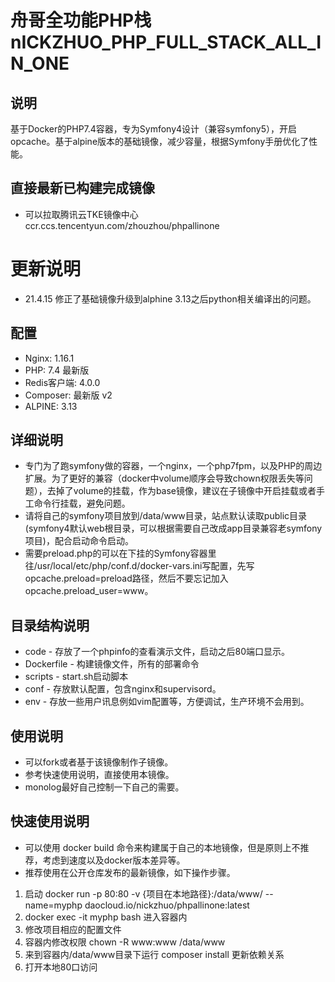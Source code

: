 # 舟哥全功能PHP栈 nICKZHUO_PHP_FULL_STACK_ALL_IN_ONE
## 说明
基于Docker的PHP7.4容器，专为Symfony4设计（兼容symfony5），开启opcache。基于alpine版本的基础镜像，减少容量，根据Symfony手册优化了性能。

## 直接最新已构建完成镜像
* 可以拉取腾讯云TKE镜像中心 ccr.ccs.tencentyun.com/zhouzhou/phpallinone

# 更新说明
* 21.4.15 修正了基础镜像升级到alphine 3.13之后python相关编译出的问题。

## 配置
* Nginx: 1.16.1
* PHP: 7.4 最新版
* Redis客户端: 4.0.0
* Composer: 最新版 v2
* ALPINE: 3.13

## 详细说明
* 专门为了跑symfony做的容器，一个nginx，一个php7fpm，以及PHP的周边扩展。为了更好的兼容（docker中volume顺序会导致chown权限丢失等问题），去掉了volume的挂载，作为base镜像，建议在子镜像中开启挂载或者手工命令行挂载，避免问题。
* 请将自己的symfony项目放到/data/www目录，站点默认读取public目录(symfony4默认web根目录，可以根据需要自己改成app目录兼容老symfony项目)，配合启动命令启动。
* 需要preload.php的可以在下挂的Symfony容器里往/usr/local/etc/php/conf.d/docker-vars.ini写配置，先写opcache.preload=preload路径，然后不要忘记加入opcache.preload_user=www。

## 目录结构说明
* code - 存放了一个phpinfo的查看演示文件，启动之后80端口显示。
* Dockerfile - 构建镜像文件，所有的部署命令
* scripts - start.sh启动脚本
* conf - 存放默认配置，包含nginx和supervisord。
* env - 存放一些用户讯息例如vim配置等，方便调试，生产环境不会用到。

## 使用说明
* 可以fork或者基于该镜像制作子镜像。
* 参考快速使用说明，直接使用本镜像。
* monolog最好自己控制一下自己的需要。

## 快速使用说明
* 可以使用 docker build 命令来构建属于自己的本地镜像，但是原则上不推荐，考虑到速度以及docker版本差异等。
* 推荐使用在公开仓库发布的最新镜像，如下操作步骤。
1. 启动 docker run -p 80:80 -v {项目在本地路径}:/data/www/ --name=myphp daocloud.io/nickzhuo/phpallinone:latest 
2. docker exec -it myphp bash 进入容器内
3. 修改项目相应的配置文件
4. 容器内修改权限 chown -R www:www /data/www
5. 来到容器内/data/www目录下运行 composer install 更新依赖关系
6. 打开本地80口访问